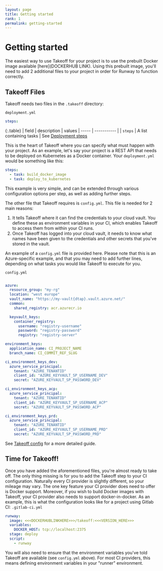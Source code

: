 ```yaml
---
layout: page
title: Getting started
rank: 1
permalink: getting-started
---
```


# Getting started

The easiest way to use Takeoff for your project is to use the prebuilt Docker image available [here](DOCKERHUB LINK). Using this prebuilt image, you'll
need to add 2 additional files to your project in order for Runway to function correctly.

## Takeoff Files
Takeoff needs two files in the `.takeoff` directory:

`deployment.yml`
```yaml
steps:
```

{:.table}
| field | description | values
| ----- | ----------- |
| `steps` | A list containing tasks | See [Deployment steps](deployment-steps)

This is the heart of Takeoff where you can specify what must happen with your project.
As an example, let's say your project is a REST API that needs to be deployed on Kubernetes as a Docker container. Your `deployment.yml` would be something like this:
```yaml
steps:
  - task: build_docker_image
  - task: deploy_to_kubernetes
```
This example is very simple, and can be extended through various configuration options per step, as well as adding further steps.

The  other file that Takeoff requires is `config.yml`. This file is needed for 2 main reasons:
1. It tells Takeoff where it can find the credentials to your cloud vault. You define these as environment variables in your CI, which enables Takeoff to access them from within
your CI runs.
2. Once Takeoff has logged into your cloud vault, it needs to know what names have been given to the credentials and other secrets that you've stored in the vault. 

An example of a `config.yml` file is provided here. Please note that this is an Azure-specific example, and that you may need to add further lines, depending on what tasks you would
like Takeoff to execute for you.

`config.yml`
```yaml

azure:
  resource_group: "my-rg"
  location: "west europe"
  vault_name: "https://my-vault{dtap}.vault.azure.net/"
  common:
    shared_registry: acr.azurecr.io

  keyvault_keys:
    container_registry:
      username: "registry-username"
      password: "registry-password"
      registry: "registry-server"

environment_keys:
  application_name: CI_PROJECT_NAME
  branch_name: CI_COMMIT_REF_SLUG

ci_environment_keys_dev:
  azure_service_principal:
    tenant: "AZURE_TENANTID"
    client_id: "AZURE_KEYVAULT_SP_USERNAME_DEV"
    secret: "AZURE_KEYVAULT_SP_PASSWORD_DEV"

ci_environment_keys_acp:
  azure_service_principal:
    tenant: "AZURE_TENANTID"
    client_id: "AZURE_KEYVAULT_SP_USERNAME_ACP"
    secret: "AZURE_KEYVAULT_SP_PASSWORD_ACP"

ci_environment_keys_prd:
  azure_service_principal:
    tenant: "AZURE_TENANTID"
    client_id: "AZURE_KEYVAULT_SP_USERNAME_PRD"
    secret: "AZURE_KEYVAULT_SP_PASSWORD_PRD"
```

See [Takeoff config](takeoff-config) for a more detailed guide.


## Time for Takeoff!
Once you have added the aforementioned files, you're almost ready to take off. The only thing missing is for you to add
the Takeoff step to your CI configuration. Naturally every CI provider is slightly different, so your mileage may vary. The one
key feature your CI provider does need to offer is Docker support. Moreover, if you wish to build Docker images with Takeoff,
your CI provider also needs to support docker-in-docker. As an example, this is what the configuration looks like for a project
using Gitlab CI:
`.gitlab-ci.yml`
```yaml
runway:
  image: <<<DOCKERHUBLINKHERE>>>/takeoff:<<<VERSION_HERE>>>
  variables:
    DOCKER_HOST: tcp://localhost:2375
  stage: deploy
  script:
    - runway
```

You will also need to ensure that the environment variables you've told Takeoff are available (see `config.yml` above). For most 
CI providers, this means defining environment variables in your "runner" environment.
